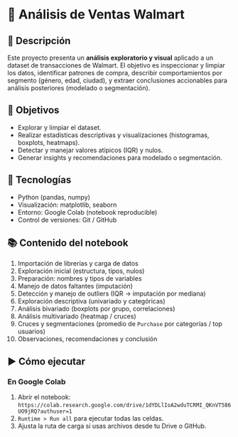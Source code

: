 # 🛒 Análisis de Ventas Walmart

## 📝 Descripción
Este proyecto presenta un **análisis exploratorio y visual** aplicado a un dataset de transacciones de Walmart. El objetivo es inspeccionar y limpiar los datos, identificar patrones de compra, describir comportamientos por segmento (género, edad, ciudad), y extraer conclusiones accionables para análisis posteriores (modelado o segmentación).

## 🎯 Objetivos
- Explorar y limpiar el dataset.  
- Realizar estadísticas descriptivas y visualizaciones (histogramas, boxplots, heatmaps).  
- Detectar y manejar valores atípicos (IQR) y nulos.  
- Generar insights y recomendaciones para modelado o segmentación.

## 🧰 Tecnologías
- Python (pandas, numpy)  
- Visualización: matplotlib, seaborn  
- Entorno: Google Colab (notebook reproducible)  
- Control de versiones: Git / GitHub

## 📚 Contenido del notebook
1. Importación de librerías y carga de datos  
2. Exploración inicial (estructura, tipos, nulos)  
3. Preparación: nombres y tipos de variables  
4. Manejo de datos faltantes (imputación)  
5. Detección y manejo de outliers (IQR → imputación por mediana)  
6. Exploración descriptiva (univariado y categóricas)  
7. Análisis bivariado (boxplots por grupo, correlaciones)  
8. Análisis multivariado (heatmap / cruces)  
9. Cruces y segmentaciones (promedio de `Purchase` por categorías / top usuarios)  
10. Observaciones, recomendaciones y conclusión

## ▶️ Cómo ejecutar
### En Google Colab
1. Abrir el notebook:  
   `https://colab.research.google.com/drive/1dYDLlIoA2wduTCRMI_QKnVT586UO9jRQ?authuser=1`  
2. `Runtime > Run all` para ejecutar todas las celdas.  
3. Ajusta la ruta de carga si usas archivos desde tu Drive o GitHub.

